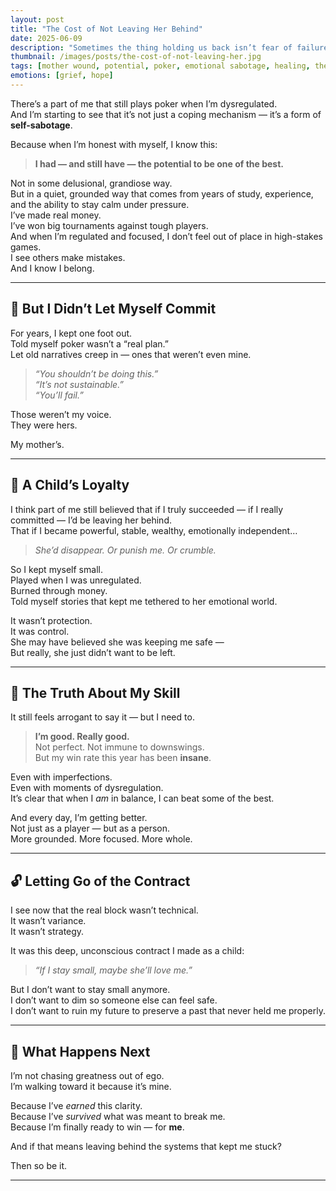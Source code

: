 ```yaml
---
layout: post
title: "The Cost of Not Leaving Her Behind"
date: 2025-06-09
description: "Sometimes the thing holding us back isn’t fear of failure — it’s fear of leaving someone behind. I used to think I couldn’t commit to poker. Now I see what I was really protecting."
thumbnail: /images/posts/the-cost-of-not-leaving-her.jpg
tags: [mother wound, potential, poker, emotional sabotage, healing, the quiet revolution]
emotions: [grief, hope]
---
```


There’s a part of me that still plays poker when I’m dysregulated.  
And I’m starting to see that it’s not just a coping mechanism — it’s a form of **self-sabotage**.

Because when I’m honest with myself, I know this:

> **I had — and still have — the potential to be one of the best.**

Not in some delusional, grandiose way.  
But in a quiet, grounded way that comes from years of study, experience, and the ability to stay calm under pressure.  
I’ve made real money.  
I’ve won big tournaments against tough players.  
And when I’m regulated and focused, I don’t feel out of place in high-stakes games.  
I see others make mistakes.  
And I know I belong.

---

## 🧠 But I Didn’t Let Myself Commit

For years, I kept one foot out.  
Told myself poker wasn’t a “real plan.”  
Let old narratives creep in — ones that weren’t even mine.

> *“You shouldn’t be doing this.”*  
> *“It’s not sustainable.”*  
> *“You’ll fail.”*

Those weren’t my voice.  
They were hers.

My mother’s.

---

## 🧒 A Child’s Loyalty

I think part of me still believed that if I truly succeeded — if I really committed — I’d be leaving her behind.  
That if I became powerful, stable, wealthy, emotionally independent…

> *She’d disappear. Or punish me. Or crumble.*

So I kept myself small.  
Played when I was unregulated.  
Burned through money.  
Told myself stories that kept me tethered to her emotional world.

It wasn’t protection.  
It was control.  
She may have believed she was keeping me safe —  
But really, she just didn’t want to be left.

---

## 🎯 The Truth About My Skill

It still feels arrogant to say it — but I need to.

> **I’m good. Really good.**  
Not perfect. Not immune to downswings.  
But my win rate this year has been **insane**.

Even with imperfections.  
Even with moments of dysregulation.  
It’s clear that when I *am* in balance, I can beat some of the best.

And every day, I’m getting better.  
Not just as a player — but as a person.  
More grounded. More focused. More whole.

---

## 🔓 Letting Go of the Contract

I see now that the real block wasn’t technical.  
It wasn’t variance.  
It wasn’t strategy.

It was this deep, unconscious contract I made as a child:
> *“If I stay small, maybe she’ll love me.”*

But I don’t want to stay small anymore.  
I don’t want to dim so someone else can feel safe.  
I don’t want to ruin my future to preserve a past that never held me properly.

---

## 🌱 What Happens Next

I’m not chasing greatness out of ego.  
I’m walking toward it because it’s mine.

Because I’ve *earned* this clarity.  
Because I’ve *survived* what was meant to break me.  
Because I’m finally ready to win — for **me**.

And if that means leaving behind the systems that kept me stuck?

Then so be it.

---

